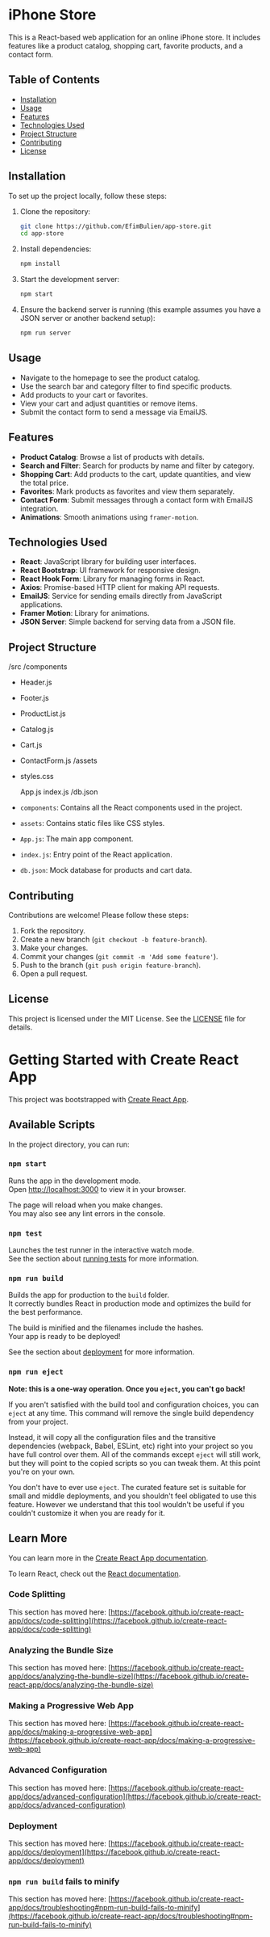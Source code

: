 # iPhone Store

This is a React-based web application for an online iPhone store. It includes features like a product catalog, shopping cart, favorite products, and a contact form.

## Table of Contents

- [Installation](#installation)
- [Usage](#usage)
- [Features](#features)
- [Technologies Used](#technologies-used)
- [Project Structure](#project-structure)
- [Contributing](#contributing)
- [License](#license)

## Installation

To set up the project locally, follow these steps:

1. Clone the repository:
    ```bash
    git clone https://github.com/EfimBulien/app-store.git
    cd app-store
    ```

2. Install dependencies:
    ```bash
    npm install
    ```

3. Start the development server:
    ```bash
    npm start
    ```

4. Ensure the backend server is running (this example assumes you have a JSON server or another backend setup):
    ```bash
    npm run server
    ```

## Usage

- Navigate to the homepage to see the product catalog.
- Use the search bar and category filter to find specific products.
- Add products to your cart or favorites.
- View your cart and adjust quantities or remove items.
- Submit the contact form to send a message via EmailJS.

## Features

- **Product Catalog**: Browse a list of products with details.
- **Search and Filter**: Search for products by name and filter by category.
- **Shopping Cart**: Add products to the cart, update quantities, and view the total price.
- **Favorites**: Mark products as favorites and view them separately.
- **Contact Form**: Submit messages through a contact form with EmailJS integration.
- **Animations**: Smooth animations using `framer-motion`.

## Technologies Used

- **React**: JavaScript library for building user interfaces.
- **React Bootstrap**: UI framework for responsive design.
- **React Hook Form**: Library for managing forms in React.
- **Axios**: Promise-based HTTP client for making API requests.
- **EmailJS**: Service for sending emails directly from JavaScript applications.
- **Framer Motion**: Library for animations.
- **JSON Server**: Simple backend for serving data from a JSON file.

## Project Structure

/src
/components
- Header.js
- Footer.js
- ProductList.js
- Catalog.js
- Cart.js
- ContactForm.js
/assets
- styles.css

    App.js
    index.js
    /db.json


- `components`: Contains all the React components used in the project.
- `assets`: Contains static files like CSS styles.
- `App.js`: The main app component.
- `index.js`: Entry point of the React application.
- `db.json`: Mock database for products and cart data.

## Contributing

Contributions are welcome! Please follow these steps:

1. Fork the repository.
2. Create a new branch (`git checkout -b feature-branch`).
3. Make your changes.
4. Commit your changes (`git commit -m 'Add some feature'`).
5. Push to the branch (`git push origin feature-branch`).
6. Open a pull request.

## License

This project is licensed under the MIT License. See the [LICENSE](LICENSE) file for details.

# Getting Started with Create React App

This project was bootstrapped with [Create React App](https://github.com/facebook/create-react-app).

## Available Scripts

In the project directory, you can run:

### `npm start`

Runs the app in the development mode.\
Open [http://localhost:3000](http://localhost:3000) to view it in your browser.

The page will reload when you make changes.\
You may also see any lint errors in the console.

### `npm test`

Launches the test runner in the interactive watch mode.\
See the section about [running tests](https://facebook.github.io/create-react-app/docs/running-tests) for more information.

### `npm run build`

Builds the app for production to the `build` folder.\
It correctly bundles React in production mode and optimizes the build for the best performance.

The build is minified and the filenames include the hashes.\
Your app is ready to be deployed!

See the section about [deployment](https://facebook.github.io/create-react-app/docs/deployment) for more information.

### `npm run eject`

**Note: this is a one-way operation. Once you `eject`, you can't go back!**

If you aren't satisfied with the build tool and configuration choices, you can `eject` at any time. This command will remove the single build dependency from your project.

Instead, it will copy all the configuration files and the transitive dependencies (webpack, Babel, ESLint, etc) right into your project so you have full control over them. All of the commands except `eject` will still work, but they will point to the copied scripts so you can tweak them. At this point you're on your own.

You don't have to ever use `eject`. The curated feature set is suitable for small and middle deployments, and you shouldn't feel obligated to use this feature. However we understand that this tool wouldn't be useful if you couldn't customize it when you are ready for it.

## Learn More

You can learn more in the [Create React App documentation](https://facebook.github.io/create-react-app/docs/getting-started).

To learn React, check out the [React documentation](https://reactjs.org/).

### Code Splitting

This section has moved here: [https://facebook.github.io/create-react-app/docs/code-splitting](https://facebook.github.io/create-react-app/docs/code-splitting)

### Analyzing the Bundle Size

This section has moved here: [https://facebook.github.io/create-react-app/docs/analyzing-the-bundle-size](https://facebook.github.io/create-react-app/docs/analyzing-the-bundle-size)

### Making a Progressive Web App

This section has moved here: [https://facebook.github.io/create-react-app/docs/making-a-progressive-web-app](https://facebook.github.io/create-react-app/docs/making-a-progressive-web-app)

### Advanced Configuration

This section has moved here: [https://facebook.github.io/create-react-app/docs/advanced-configuration](https://facebook.github.io/create-react-app/docs/advanced-configuration)

### Deployment

This section has moved here: [https://facebook.github.io/create-react-app/docs/deployment](https://facebook.github.io/create-react-app/docs/deployment)

### `npm run build` fails to minify

This section has moved here: [https://facebook.github.io/create-react-app/docs/troubleshooting#npm-run-build-fails-to-minify](https://facebook.github.io/create-react-app/docs/troubleshooting#npm-run-build-fails-to-minify)
